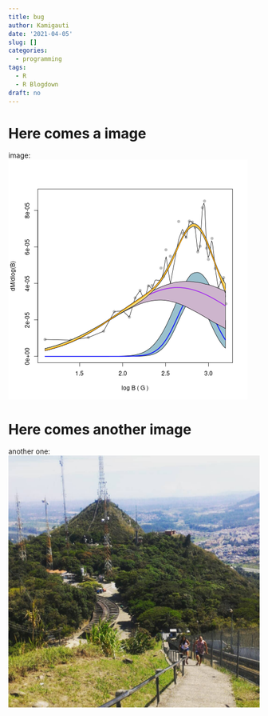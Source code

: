 ```yaml
---
title: bug
author: Kamigauti
date: '2021-04-05'
slug: []
categories:
  - programming
tags:
  - R
  - R Blogdown
draft: no
---
```


# Here comes a image
image:
![](images/ROD_D_03_PM10_ARM_Unmix.png)

# Here comes another image
another one:
![](images/50049767_1006060356246518_5288004544639235541_n.jpg)
